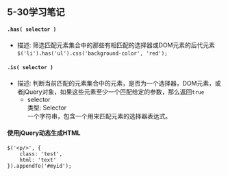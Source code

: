## 5-30学习笔记
#### `.has( selector )`
* 描述: 筛选匹配元素集合中的那些有相匹配的选择器或DOM元素的后代元素  `$('li').has('ul').css('background-color', 'red');`

#### `.is( selector )`
* 描述: 判断当前匹配的元素集合中的元素，是否为一个选择器，DOM元素，或者jQuery对象，如果这些元素至少一个匹配给定的参数，那么返回`true`
	* selector  
	类型: Selector  
	一个字符串，包含一个用来匹配元素的选择器表达式。

#### 使用jQuery动态生成HTML
```
$('<p/>', {
	class: 'test',
	html: 'text'
}).appendTo('#myid');
```